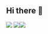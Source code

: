 ## Hi there 👋

<!--
**netscrawler/netscrawler** is a ✨ _special_ ✨ repository because its `README.md` (this file) appears on your GitHub profile.

Here are some ideas to get you started:

- 🔭 I’m currently working on ...
- 🌱 I’m currently learning ...
- 👯 I’m looking to collaborate on ...
- 🤔 I’m looking for help with ...
- 💬 Ask me about ...
- 📫 How to reach me: ...
- 😄 Pronouns: ...
- ⚡ Fun fact: ...
-->
![](http://github-profile-summary-cards.vercel.app/api/cards/profile-details?username=netscrawler&theme=gotham)
![](http://github-profile-summary-cards.vercel.app/api/cards/repos-per-language?username=netscrawler&theme=gotham)![](http://github-profile-summary-cards.vercel.app/api/cards/most-commit-language?username=netscrawler&theme=gotham)

